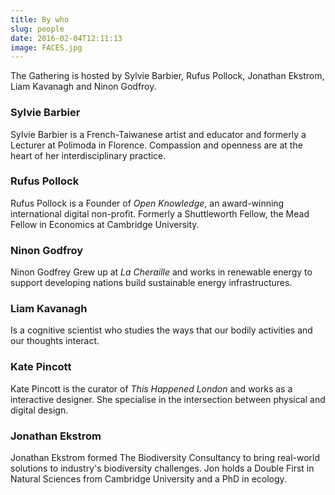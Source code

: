 ```yaml
---
title: By who
slug: people
date: 2016-02-04T12:11:13
image: FACES.jpg
---
```


<p>The Gathering is hosted by Sylvie Barbier, Rufus Pollock, Jonathan Ekstrom, Liam Kavanagh and Ninon Godfroy. </p>


### Sylvie Barbier

Sylvie Barbier is a French-Taiwanese artist and educator and formerly a Lecturer at Polimoda in Florence. Compassion and openness are at the heart of her interdisciplinary practice.

### Rufus Pollock

Rufus Pollock is a Founder of <em>Open Knowledge</em>, an award-winning international digital non-profit. Formerly a Shuttleworth Fellow,  the Mead Fellow in Economics at Cambridge University.

### Ninon Godfroy

Ninon Godfrey Grew up at <em>La Cheraille</em> and works in renewable energy to support developing nations build sustainable energy infrastructures.

### Liam Kavanagh

Is a cognitive scientist who studies the ways that our bodily activities and our thoughts interact.

### Kate Pincott

Kate Pincott is the curator of <em>This Happened London</em> and works as a interactive designer. She specialise in the intersection between physical and digital design.

### Jonathan Ekstrom

Jonathan Ekstrom formed The Biodiversity Consultancy to bring real-world solutions to industry's biodiversity challenges. Jon holds a Double First in Natural Sciences from Cambridge University and a PhD in ecology.
